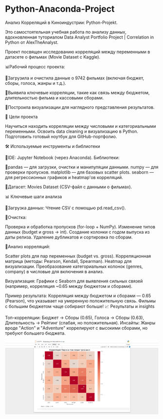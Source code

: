 # Python-Anaconda-Project
Анализ Корреляций в Киноиндустрии: Python-Projekt.

Это самостоятельная учебная работа по анализу данных, вдохновленная туториалом Data Analyst Portfolio Project | Correlation in Python от AlexTheAnalyst. 

Проект посвящен исследованию корреляций между переменными в датасете о фильмах (Movie Dataset с Kaggle).

📊Рабочий процесс проекта:

🔹Загрузила и очистила данные о 9742 фильмах (включая бюджет, сборы, голоса, жанры и т.д.).

🔹Выявила ключевые корреляции, такие как связь между бюджетом, длительностью фильма и кассовыми сборами.

🔹Построила визуализации для наглядного представления результатов.

🎯 Цели проекта

Научиться находить корреляции между числовыми и категориальными переменными. Освоить data cleaning и визуализацию в Python. Подготовить готовый ноутбук для GitHub-портфолио.

🛠 Используемые инструменты и библиотеки

🔹IDE: Jupyter Notebook (через Anaconda). Библиотеки:

🔹pandas — для загрузки, очистки и манипуляции данными. numpy — для проверки пропусков. matplotlib — для базовых scatter plots. seaborn — для регрессионных графиков и heatmap'ов корреляций.

🔹Датасет: Movies Dataset (CSV-файл с данными о фильмах).


📊 Ключевые шаги анализа

🔹Загрузка данных: Чтение CSV с помощью pd.read_csv(). 

🔹Очистка:

Проверка и обработка пропусков (for-loop + NumPy). Изменение типов данных (budget и gross → int). Создание колонки с годом выпуска из даты релиза. Удаление дубликатов и сортировка по сборам.

🔹Анализ корреляций:

Scatter plots для пар переменных (budget vs. gross). Корреляционная матрица (методы: Pearson, Kendall, Spearman). Heatmap для визуализации. Преобразование категориальных колонок (genres, company) в числовые для включения в анализ.

Визуализация: Графики с Seaborn для выявления сильных связей (например, корреляция ~0.65 между бюджетом и сборами).

Пример результата: Корреляция между бюджетом и сборами — 0.65 (Pearson), что указывает на умеренную положительную связь. Фильмы с большим бюджетом чаще собирают больше! 📈 Результаты и insights

Топ-корреляции: Бюджет → Сборы (0.65), Голоса → Сборы (0.63), Длительность → Рейтинг (слабая, но положительная). Инсайты: Жанры вроде "Action" и "Adventure" коррелируют с высокими сборами, но требуют большего бюджета. 

![Dashboard Preview](Python-Anaconda-Project-14.png)
